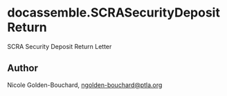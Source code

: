 # docassemble.SCRASecurityDepositReturn


SCRA Security Deposit Return Letter


## Author

Nicole Golden-Bouchard, ngolden-bouchard@ptla.org

